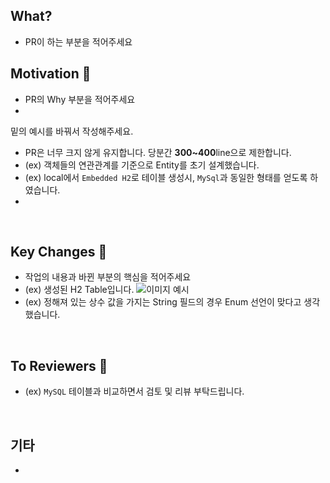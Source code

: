 ## What?

- PR이 하는 부분을 적어주세요

## Motivation 🤤

- PR의 Why 부분을 적어주세요
-

밑의 예시를 바꿔서 작성해주세요.

- PR은 너무 크지 않게 유지합니다.
  당분간 <b>300~400</b>line으로 제한합니다.
- (ex) 객체들의 연관관계를 기준으로 Entity를 초기 설계했습니다.
- (ex) local에서 `Embedded H2`로 테이블 생성시, `MySql`과 동일한 형태를 얻도록 하였습니다.
-

<br/>

## Key Changes 🔑

- 작업의 내용과 바뀐 부분의 핵심을 적어주세요
- (ex) 생성된 H2 Table입니다.
  ![이미지 예시](https://i.stack.imgur.com/BOyAL.png)
- (ex) 정해져 있는 상수 값을 가지는 String 필드의 경우 Enum 선언이 맞다고 생각했습니다.

<br/>

## To Reviewers 🙏

- (ex) `MySQL` 테이블과 비교하면서 검토 및 리뷰 부탁드립니다.

<br/>

## 기타

-

<br/>